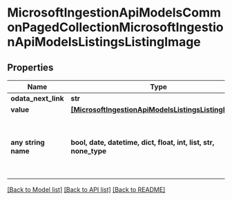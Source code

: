 # MicrosoftIngestionApiModelsCommonPagedCollectionMicrosoftIngestionApiModelsListingsListingImage


## Properties
Name | Type | Description | Notes
------------ | ------------- | ------------- | -------------
**odata_next_link** | **str** |  | [optional] 
**value** | [**[MicrosoftIngestionApiModelsListingsListingImage]**](MicrosoftIngestionApiModelsListingsListingImage.md) |  | [optional] 
**any string name** | **bool, date, datetime, dict, float, int, list, str, none_type** | any string name can be used but the value must be the correct type | [optional]

[[Back to Model list]](../README.md#documentation-for-models) [[Back to API list]](../README.md#documentation-for-api-endpoints) [[Back to README]](../README.md)


